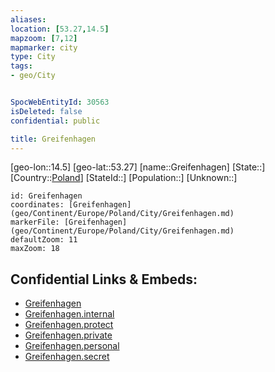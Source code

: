 ```yaml
---
aliases: 
location: [53.27,14.5]
mapzoom: [7,12] 
mapmarker: city 
type: City
tags:
- geo/City


SpocWebEntityId: 30563
isDeleted: false
confidential: public

title: Greifenhagen
---
```

[geo-lon::14.5]
[geo-lat::53.27]
[name::Greifenhagen]
[State::]
[Country::[Poland](geo/Continent/Europe/Poland.md)]
[StateId::]
[Population::]
[Unknown::]


```leaflet
id: Greifenhagen
coordinates: [Greifenhagen](geo/Continent/Europe/Poland/City/Greifenhagen.md)
markerFile: [Greifenhagen](geo/Continent/Europe/Poland/City/Greifenhagen.md)
defaultZoom: 11 
maxZoom: 18
```


## Confidential Links & Embeds: 
- [Greifenhagen](../../../../../../_public/geo/Continent/Europe/Poland/City/Greifenhagen.md) 
- [Greifenhagen.internal](../../../../../../_internal/geo/Continent/Europe/Poland/City/Greifenhagen.internal.md) 
- [Greifenhagen.protect](../../../../../../_protect/geo/Continent/Europe/Poland/City/Greifenhagen.protect.md) 
- [Greifenhagen.private](../../../../../../_private/geo/Continent/Europe/Poland/City/Greifenhagen.private.md) 
- [Greifenhagen.personal](../../../../../../_personal/geo/Continent/Europe/Poland/City/Greifenhagen.personal.md) 
- [Greifenhagen.secret](../../../../../../_secret/geo/Continent/Europe/Poland/City/Greifenhagen.secret.md) 
